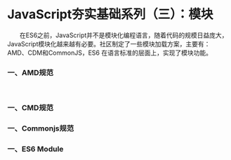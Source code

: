 # JavaScript夯实基础系列（三）：模块
&emsp;&emsp;在ES6之前，JavaScript并不是模块化编程语言，随着代码的规模日益庞大，JavaScript模块化越来越有必要。社区制定了一些模块加载方案，主要有：AMD、CDM和CommonJS，ES6 在语言标准的层面上，实现了模块功能。<br/>
### 一、AMD规范
&emsp;&emsp;
### 一、CMD规范
### 一、Commonjs规范
### 一、ES6 Module